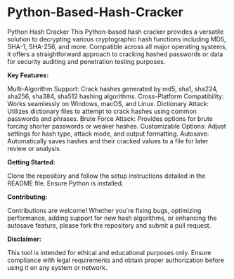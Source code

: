 # Python-Based-Hash-Cracker

Python Hash Cracker  This Python-based hash cracker provides a versatile solution to decrypting various cryptographic hash functions including MD5, SHA-1, SHA-256, and more. Compatible across all major operating systems, it offers a straightforward approach to cracking hashed passwords or data for security auditing and penetration testing purposes.


**Key Features:**

Multi-Algorithm Support: Crack hashes generated by md5, sha1, sha224, sha256, sha384, sha512 hashing algorithms.
Cross-Platform Compatibility: Works seamlessly on Windows, macOS, and Linux.
Dictionary Attack: Utilizes dictionary files to attempt to crack hashes using common passwords and phrases.
Brute Force Attack: Provides options for brute forcing shorter passwords or weaker hashes.
Customizable Options: Adjust settings for hash type, attack mode, and output formatting.
Autosave: Automatically saves hashes and their cracked values to a file for later review or analysis.


**Getting Started:**

Clone the repository and follow the setup instructions detailed in the README file. Ensure Python is installed.


**Contributing:**

Contributions are welcome! Whether you're fixing bugs, optimizing performance, adding support for new hash algorithms, or enhancing the autosave feature, please fork the repository and submit a pull request.


**Disclaimer:**

This tool is intended for ethical and educational purposes only. Ensure compliance with legal requirements and obtain proper authorization before using it on any system or network.
